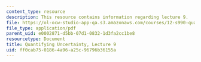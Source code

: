 ```yaml
---
content_type: resource
description: This resource contains information regarding lecture 9.
file: https://ol-ocw-studio-app-qa.s3.amazonaws.com/courses/12-s990-quantifying-uncertainty-fall-2012/ff0cab7501864a96a25c96796b36155a_MIT12_S990F12_lec9.pdf
file_type: application/pdf
parent_uid: e0002871-d5bb-07d1-0832-1d3fa2cc1be8
resourcetype: Document
title: Quantifying Uncertainty, Lecture 9
uid: ff0cab75-0186-4a96-a25c-96796b36155a
---
```

